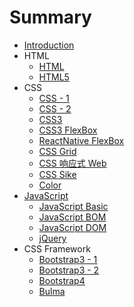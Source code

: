 # Summary

* [Introduction](README.md)
* HTML
    * [HTML](notes/html.md)
    * [HTML5](notes/html5.md)
* CSS
    * [CSS - 1](notes/css-1.md)
    * [CSS - 2](notes/css-2.md)
    * [CSS3](notes/css3.md)
    * [CSS3 FlexBox](notes/css3-flexbox.md)
    * [ReactNative FlexBox](notes/react-native-flexbox.md)
    * [CSS Grid](notes/css-grid.md)
    * [CSS 响应式 Web](notes/css-responsive.md)
    * [CSS Sike](notes/css-sike.md)
    * [Color](notes/color.md)
* [JavaScript](notes/javascript-readme.md)
    * [JavaScript Basic](notes/javascript-basic.md)
    * [JavaScript BOM](notes/javascript-bom.md)
    * [JavaScript DOM](notes/javascript-dom.md)
    * [jQuery](notes/javascript-jquery.md)
* CSS Framework
  * [Bootstrap3 - 1](notes/bootstrap3-1.md)
  * [Bootstrap3 - 2](notes/bootstrap3-2.md)
  * [Bootstrap4](notes/bootstrap4.md)
  * [Bulma](notes/bulma.md)
